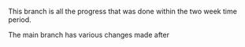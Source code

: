 This branch is all the progress that was done within the two week time period.

The main branch has various changes made after

